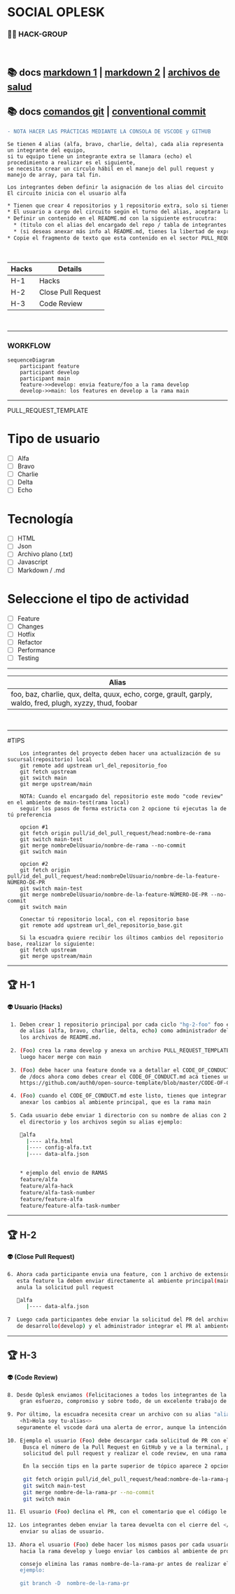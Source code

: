 # SOCIAL OPLESK
### 🏴‍☠️ HACK-GROUP

<br/>

📚 docs [markdown 1](https://agea.github.io/tutorial.md/) | [markdown 2](https://docs.github.com/es/get-started/writing-on-github/getting-started-with-writing-and-formatting-on-github/basic-writing-and-formatting-syntax) | [archivos de salud](https://docs.github.com/es/communities/setting-up-your-project-for-healthy-contributions/creating-a-default-community-health-file)
---
📚 docs [comandos git](https://gist.github.com/dasdo/9ff71c5c0efa037441b6) | [conventional commit](https://www.conventionalcommits.org/en/v1.0.0/)
---

```diff
- NOTA HACER LAS PRÁCTICAS MEDIANTE LA CONSOLA DE VSCODE y GITHUB
```

```
Se tienen 4 alias (alfa, bravo, charlie, delta), cada alia representa un integrante del equipo, 
si tu equipo tiene un integrante extra se llamara (echo) el procedimiento a realizar es el siguiente,
se necesita crear un circulo hábil en el manejo del pull request y manejo de array, para tal fin. 

Los integrantes deben definir la asignación de los alias del circuito
El circuito inicia con el usuario alfa
```
```diff
* Tienen que crear 4 repositorios y 1 repositorio extra, solo si tienen a echo en el equipo.
* El usuario a cargo del circuito según el turno del alias, aceptara las solicitudes de pull request del equipo
* Definir un contenido en el README.md con la siguiente estrucutra:
  * (titulo con el alias del encargado del repo / tabla de integrantes donde se refleje el nombre, ubicación de cada integrante) 
  * (si deseas anexar más info al README.md, tienes la libertad de expresar tus ideas)
* Copie el fragmento de texto que esta contenido en el sector PULL_REQUEST_TEMPLATE en el archivo PULL_REQUEST_TEMPLATE.md
```
<br/>

|Hacks | Details | 
|----------|---------|
| H-1      | Hacks |
| H-2      | Close Pull Request |
| H-3      | Code Review | 

<br/> 

---

### WORKFLOW

```mermaid
sequenceDiagram
    participant feature
    participant develop
    participant main
    feature->>develop: envia feature/foo a la rama develop
    develop->>main: los features en develop a la rama main
```

---

PULL_REQUEST_TEMPLATE
# Tipo de usuario
- [ ] Alfa
- [ ] Bravo 
- [ ] Charlie
- [ ] Delta
- [ ] Echo

# Tecnología
- [ ] HTML 
- [ ] Json 
- [ ] Archivo plano (.txt) 
- [ ] Javascript 
- [ ] Markdown / .md

# Seleccione el tipo de actividad
- [ ] Feature
- [ ] Changes
- [ ] Hotfix
- [ ] Refactor
- [ ] Performance
- [ ] Testing

---

|Alias  | 
|----------------------------------------------------------------------------------------------------
| foo, baz, charlie, qux, delta, quux, echo, corge, grault, garply, waldo, fred, plugh, xyzzy, thud, foobar |

<br/> 

---

#TIPS
```
    Los integrantes del proyecto deben hacer una actualización de su sucursal(repositorio) local
    git remote add upstream url_del_repositorio_foo
    git fetch upstream
    git switch main
    git merge upstream/main
 
    NOTA: Cuando el encargado del repositorio este modo "code review" en el ambiente de main-test(rama local)
    seguir los pasos de forma estricta con 2 opcione tú ejecutas la de tú preferencia

    opcion #1
    git fetch origin pull/id_del_pull_request/head:nombre-de-rama
    git switch main-test
    git merge nombreDelUsuario/nombre-de-rama --no-commit
    git switch main  

    opcion #2
    git fetch origin pull/id_del_pull_request/head:nombreDelUsuario/nombre-de-la-feature-NÚMERO-DE-PR
    git switch main-test
    git merge nombreDelUsuario/nombre-de-la-feature-NÚMERO-DE-PR --no-commit
    git switch main  
    
    Conectar tú repositorio local, con el repositorio base
    git remote add upstream url_del_repositorio_base.git
    
    Si la escuadra quiere recibir los últimos cambios del repositorio base, realizar lo siguiente:
    git fetch upstream
    git merge upstream/main
```
---

## 🏆 H-1

#### 👽 Usuario (Hacks)
```sh
 1. Deben crear 1 repositorio principal por cada ciclo "hg-2-foo" foo es el nombre del usuario asignado, dentro del equipo
    de alias (alfa, bravo, charlie, delta, echo) como administrador del repositorio en ese momento del ciclo, más
    los archivos de README.md.
 
 2. (Foo) crea la rama develop y anexa un archivo PULL_REQUEST_TEMPLATE.md dentro del repositorio /docs,
    luego hacer merge con main
    
 3. (Foo) debe hacer una feature donde va a detallar el CODE_OF_CONDUCT.md tiene que estar en el mismo directorio
    de /docs ahora como debes crear el CODE_OF_CONDUCT.md acá tienes una dirección de ejemplo:
    https://github.com/auth0/open-source-template/blob/master/CODE-OF-CONDUCT.md

 4. (Foo) cuando el CODE_OF_CONDUCT.md este listo, tienes que integrar la feature a la rama develop y luego
    anexar los cambios al ambiente principal, que es la rama main
 
 5. Cada usuario debe enviar 1 directorio con su nombre de alias con 2 archivos de extensión ".html / .txt"
    el directorio y los archivos según su alias ejemplo:

    📁alfa
      |---- alfa.html
      |---- config-alfa.txt
      |---- data-alfa.json


    * ejemplo del envio de RAMAS
    feature/alfa
    feature/alfa-hack
    feature/alfa-task-number
    feature/feature-alfa
    feature/feature-alfa-task-number
```     
 
---
## 🏆 H-2
#### 👽 (Close Pull Request)
```sh
6. Ahora cada participante envia una feature, con 1 archivo de extensión ".json" con el nombre de su alias,
   esta feature la deben enviar directamente al ambiente principal(main), ahora el administrador del repositorio
   anula la solicitud pull request

   📁alfa
      |---- data-alfa.json
 
7  Luego cada participantes debe enviar la solicitud del PR del archivo ".json" al ambiente
   de desarrollo(develop) y el administrador integrar el PR al ambiente de desarrollo(develop)
```   

---

## 🏆 H-3
#### 👽 (Code Review)

```sh
8. Desde Oplesk enviamos (Felicitaciones a todos los integrantes de la escuadra), llegar a este punto, requiere de un 
    gran esfuerzo, compromiso y sobre todo, de un excelente trabajo de equipo.
 
9. Por último, la escuadra necesita crear un archivo con su alias "alias-about.html" en el archivo escribir:
    <h1>Hola soy tu-alias<>
   seguramente el vscode dará una alerta de error, aunque la intención es enviar un código con defecto  
 
10. Ejemplo el usuario (Foo) debe descargar cada solicitud de PR con el archivo de "alias-about.html"
     Busca el número de la Pull Request en GitHub y ve a la terminal, para descargar la feature de la
     solicitud del pull request y realizar el code review, en una rama de prueba main-test.

     En la sección tips en la parte superior de tópico aparece 2 opciones de hacer esta operación
 
     git fetch origin pull/id_del_pull_request/head:nombre-de-la-rama-pr
     git switch main-test
     git merge nombre-de-la-rama-pr --no-commit
     git switch main
 
11. El usuario (Foo) declina el PR, con el comentario que el código le falta el cierre de la etiqueta "h1"
 
12. Los integrantes deben enviar la tarea devuelta con el cierre del </h1> como recomendación
    enviar su alias de usuario.
 
13. Ahora el usuario (Foo) debe hacer los mismos pasos por cada usuario, Si la feature enviada se encuentra solucionada aceptar el PR.
    hacia la rama develop y luego enviar los cambios al ambiente de producción(main)

    consejo elimina las ramas nombre-de-la-rama-pr antes de realizar el "code review
    ejemplo:
 
    git branch -D  nombre-de-la-rama-pr

```
